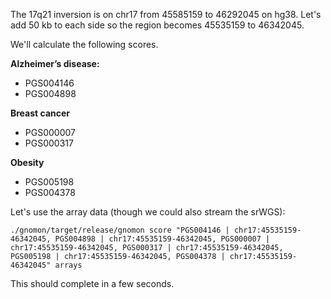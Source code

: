 The 17q21 inversion is on chr17 from 45585159 to 46292045 on hg38. Let's add 50 kb to each side so the region becomes 45535159 to 46342045.

We'll calculate the following scores.

**Alzheimer’s disease:**
- PGS004146
- PGS004898

**Breast cancer**
- PGS000007
- PGS000317

**Obesity**
- PGS005198
- PGS004378

Let's use the array data (though we could also stream the srWGS):
```
./gnomon/target/release/gnomon score "PGS004146 | chr17:45535159-46342045, PGS004898 | chr17:45535159-46342045, PGS000007 | chr17:45535159-46342045, PGS000317 | chr17:45535159-46342045, PGS005198 | chr17:45535159-46342045, PGS004378 | chr17:45535159-46342045" arrays
```

This should complete in a few seconds.

